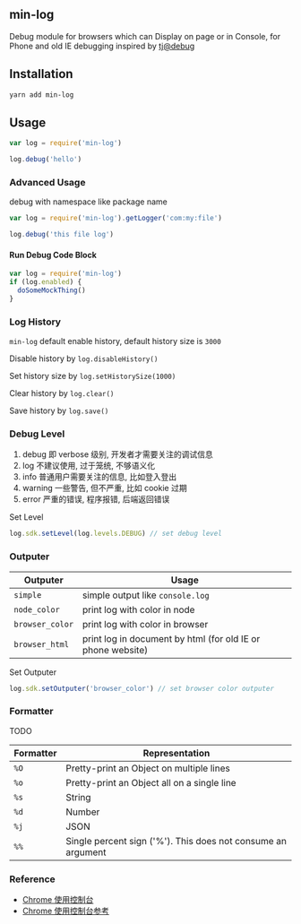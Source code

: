 min-log
---

Debug module for browsers which can Display on page or in Console, for Phone and old IE debugging inspired by [tj@debug](https://github.com/visionmedia/debug)

## Installation

```sh
yarn add min-log
```


## Usage

```js
var log = require('min-log')

log.debug('hello')
```

### Advanced Usage

debug with namespace like package name

```js
var log = require('min-log').getLogger('com:my:file')

log.debug('this file log')
```


#### Run Debug Code Block

```js
var log = require('min-log')
if (log.enabled) {
  doSomeMockThing()
}
```

### Log History

`min-log` default enable history, default history size is `3000`

Disable history by `log.disableHistory()`

Set history size by `log.setHistorySize(1000)`

Clear history by  `log.clear()`

Save history by `log.save()`


### Debug Level

1. debug 即 verbose 级别, 开发者才需要关注的调试信息
1. log 不建议使用, 过于笼统, 不够语义化
1. info 普通用户需要关注的信息, 比如登入登出
1. warning 一些警告, 但不严重, 比如 cookie 过期
1. error 严重的错误, 程序报错, 后端返回错误

Set Level

```js
log.sdk.setLevel(log.levels.DEBUG) // set debug level
```

### Outputer

Outputer | Usage
--- | ---
`simple` | simple output like `console.log`
`node_color` | print log with color in node
`browser_color` | print log with color in browser
`browser_html` | print log in document by html (for old IE or phone website)

Set Outputer

```js
log.sdk.setOutputer('browser_color') // set browser color outputer
```

### Formatter

TODO

Formatter | Representation
--- | ---
`%O` | Pretty-print an Object on multiple lines
`%o` | Pretty-print an Object all on a single line
`%s` | String
`%d` | Number
`%j` | JSON
`%%` | Single percent sign ('%'). This does not consume an argument


### Reference

- [Chrome 使用控制台](https://developers.google.com/web/tools/chrome-devtools/console/)
- [Chrome 使用控制台参考](https://developers.google.com/web/tools/chrome-devtools/console/console-reference)
